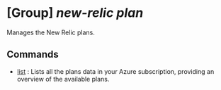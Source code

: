 # [Group] _new-relic plan_

Manages the New Relic plans.

## Commands

- [list](/Commands/new-relic/plan/_list.md)
: Lists all the plans data in your Azure subscription, providing an overview of the available plans.
